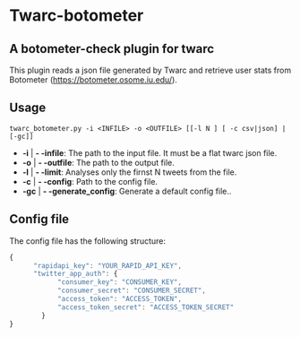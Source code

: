 # Twarc-botometer
## A botometer-check plugin for twarc

This plugin reads a json file generated by Twarc and retrieve user stats from Botometer (https://botometer.osome.iu.edu/).

## Usage

`twarc_botometer.py -i <INFILE> -o <OUTFILE> [[-l N ] [ -c csv|json] | [-gc]]`

* **-i** | **- -infile**: The path to the input file. It must be a flat twarc json file.
* **-o** | **- -outfile**: The path to the output file.
* **-l** | **- -limit**: Analyses only the firnst N tweets from the file.
* **-c** | **- -config**: Path to the config file.
* **-gc** | **- -generate_config**: Generate a default config file..
 
## Config file

The config file has the following structure:

```javascript
{
      "rapidapi_key": "YOUR_RAPID_API_KEY",
      "twitter_app_auth": {
            "consumer_key": "CONSUMER_KEY",
            "consumer_secret": "CONSUMER_SECRET",
            "access_token": "ACCESS_TOKEN",
            "access_token_secret": "ACCESS_TOKEN_SECRET"
        }
}
```

